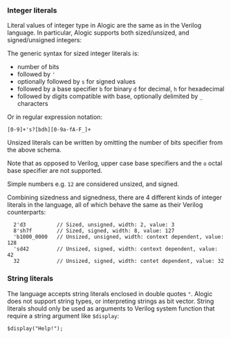 
### Integer literals

Literal values of integer type in Alogic are the same as in the Verilog
language. In particular, Alogic supports both sized/unsized, and signed/unsigned
integers:

The generic syntax for sized integer literals is:
- number of bits
- followed by `'`
- optionally followed by `s` for signed values
- followed by a base specifier `b` for binary `d` for decimal,
  `h` for hexadecimal
- followed by digits compatible with base, optionally delimited by `_`
  characters

Or in regular expression notation:
```
[0-9]+'s?[bdh][0-9a-fA-F_]+
```

Unsized literals can be written by omitting the number of bits specifier from
the above schema.

Note that as opposed to Verilog, upper case base specifiers and the `o` octal
base specifier are not supported.

Simple numbers e.g. `12` are considered unsized, and signed.

Combining sizedness and signedness, there are 4 different kinds of integer
literals in the language, all of which behave the same as their Verilog
counterparts:

```
  2'd3          // Sized, unsigned, width: 2, value: 3
  8'sh7f        // Sized, signed, width: 8, value: 127
  'b1000_0000   // Unsized, unsigned, width: context dependent, value: 128
  'sd42         // Unsized, signed, width: context dependent, value: 42
  32            // Unsized, signed, width: contet dependent, value: 32
```

### String literals

The language accepts string literals enclosed in double quotes `"`. Alogic
does not support string types, or interpreting strings as bit vector. String
literals should only be used as arguments to Verilog system function that
require a string argument like `$display`:

```
$display("Help!");
```
